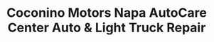 ---
title: "Coconino Motors Napa AutoCare Center Auto & Light Truck Repair"
url: /flagstaff/coconino-motors-napa-autocare-center-auto-und-light-truck-repair/
shop: Autowerkstatt
---